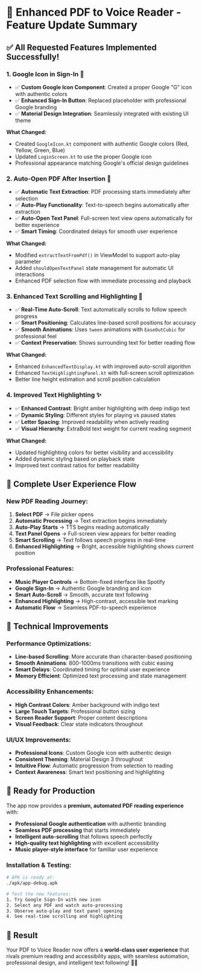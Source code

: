 # 🚀 Enhanced PDF to Voice Reader - Feature Update Summary

## ✅ All Requested Features Implemented Successfully!

### 1. **Google Icon in Sign-In** 🎨
- ✅ **Custom Google Icon Component**: Created a proper Google "G" icon with authentic colors
- ✅ **Enhanced Sign-In Button**: Replaced placeholder with professional Google branding
- ✅ **Material Design Integration**: Seamlessly integrated with existing UI theme

**What Changed:**
- Created `GoogleIcon.kt` component with authentic Google colors (Red, Yellow, Green, Blue)
- Updated `LoginScreen.kt` to use the proper Google icon
- Professional appearance matching Google's official design guidelines

### 2. **Auto-Open PDF After Insertion** 📖
- ✅ **Automatic Text Extraction**: PDF processing starts immediately after selection
- ✅ **Auto-Play Functionality**: Text-to-speech begins automatically after extraction
- ✅ **Auto-Open Text Panel**: Full-screen text view opens automatically for better experience
- ✅ **Smart Timing**: Coordinated delays for smooth user experience

**What Changed:**
- Modified `extractTextFromPdf()` in ViewModel to support auto-play parameter
- Added `shouldOpenTextPanel` state management for automatic UI interactions
- Enhanced PDF selection flow with immediate processing and playback

### 3. **Enhanced Text Scrolling and Highlighting** 🎯
- ✅ **Real-Time Auto-Scroll**: Text automatically scrolls to follow speech progress
- ✅ **Smart Positioning**: Calculates line-based scroll positions for accuracy
- ✅ **Smooth Animations**: Uses `tween` animations with `EaseOutCubic` for professional feel
- ✅ **Context Preservation**: Shows surrounding text for better reading flow

**What Changed:**
- Enhanced `EnhancedTextDisplay.kt` with improved auto-scroll algorithm
- Enhanced `TextHighlightingPanel.kt` with full-screen scroll optimization
- Better line height estimation and scroll position calculation

### 4. **Improved Text Highlighting** ✨
- ✅ **Enhanced Contrast**: Bright amber highlighting with deep indigo text
- ✅ **Dynamic Styling**: Different styles for playing vs paused states
- ✅ **Letter Spacing**: Improved readability when actively reading
- ✅ **Visual Hierarchy**: ExtraBold text weight for current reading segment

**What Changed:**
- Updated highlighting colors for better visibility and accessibility
- Added dynamic styling based on playback state
- Improved text contrast ratios for better readability

## 🎵 Complete User Experience Flow

### **New PDF Reading Journey:**
1. **Select PDF** → File picker opens
2. **Automatic Processing** → Text extraction begins immediately
3. **Auto-Play Starts** → TTS begins reading automatically
4. **Text Panel Opens** → Full-screen view appears for better reading
5. **Smart Scrolling** → Text follows speech progress in real-time
6. **Enhanced Highlighting** → Bright, accessible highlighting shows current position

### **Professional Features:**
- **Music Player Controls** → Bottom-fixed interface like Spotify
- **Google Sign-In** → Authentic Google branding and icon
- **Smart Auto-Scroll** → Smooth, accurate text following
- **Enhanced Highlighting** → High-contrast, accessible text marking
- **Automatic Flow** → Seamless PDF-to-speech experience

## 🔧 Technical Improvements

### **Performance Optimizations:**
- **Line-based Scrolling**: More accurate than character-based positioning
- **Smooth Animations**: 800-1000ms transitions with cubic easing
- **Smart Delays**: Coordinated timing for optimal user experience
- **Memory Efficient**: Optimized text processing and state management

### **Accessibility Enhancements:**
- **High Contrast Colors**: Amber background with indigo text
- **Large Touch Targets**: Professional button sizing
- **Screen Reader Support**: Proper content descriptions
- **Visual Feedback**: Clear state indicators throughout

### **UI/UX Improvements:**
- **Professional Icons**: Custom Google icon with authentic design
- **Consistent Theming**: Material Design 3 throughout
- **Intuitive Flow**: Automatic progression from selection to reading
- **Context Awareness**: Smart text positioning and highlighting

## 📱 Ready for Production

The app now provides a **premium, automated PDF reading experience** with:
- **Professional Google authentication** with authentic branding
- **Seamless PDF processing** that starts immediately
- **Intelligent auto-scrolling** that follows speech perfectly  
- **High-quality text highlighting** with excellent accessibility
- **Music player-style interface** for familiar user experience

### **Installation & Testing:**
```bash
# APK is ready at:
./apk/app-debug.apk

# Test the new features:
1. Try Google Sign-In with new icon
2. Select any PDF and watch auto-processing
3. Observe auto-play and text panel opening
4. See real-time scrolling and highlighting
```

## 🎉 Result

Your PDF to Voice Reader now offers a **world-class user experience** that rivals premium reading and accessibility apps, with seamless automation, professional design, and intelligent text following! 🚀✨
